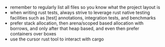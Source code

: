 - remember to regularly list all files so you know what the project layout is
- when writing rust tests, always strive to leverage rust native testing facilities such as [test] annotations, integration tests, and benchmarks
- prefer stack allocation, then arena/scoped based allocation with borrows, and only after that heap based, and even then prefer containers over boxes
- use the cursor rust tool to interact with cargo